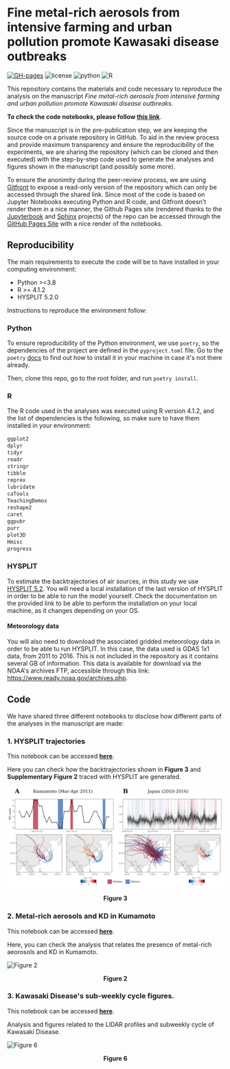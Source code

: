 # Fine metal-rich aerosols from intensive farming and urban pollution promote Kawasaki disease outbreaks

[![GH-pages](https://img.shields.io/badge/Code--Pages-Click--to--access-red)](https://alfontal.github.io/kd-metals-swc)
![license](https://img.shields.io/badge/license-BSD--3--Clause-green)
![python](https://img.shields.io/badge/python-v3.8-orange?logo=Python&logoColor=white)
![R](https://img.shields.io/badge/R-v4.1.2-blue?logo=R)


This repository contains the materials and code necessary to reproduce the analysis on the manuscript 
_Fine metal-rich aerosols from intensive farming and urban pollution promote Kawasaki disease outbreaks_.

**To check the code notebooks, please follow [this link](https://alfontal.github.io/kd-metals-swc)**.


Since the manuscript is in the pre-publication step, we are keeping the source code on a private repository
in GitHub. To aid in the review process and provide maximum transparency and ensure the reproducibility of the 
experiments, we are sharing the repository (which can be cloned and then executed) with 
the step-by-step code used to generate the analyses and figures shown in the manuscript (and possibly some more).

To ensure the anonimity during the peer-review process, we are using [Gitfront](https://gitfront.io/) to expose a read-only version of the repository which can only be accessed through the shared link. Since most of the code is based on Jupyter Notebooks executing Python and R code, and Gitfront doesn't render them in a nice manner, the Github Pages site (rendered thanks to the [Jupyterbook](https://jupyterbook.org/) and [Sphinx](https://www.sphinx-doc.org/) projects) of the repo can be accessed through the [GitHub Pages Site](alfontal.github.io/kd-metals-swc) with a nice render of the notebooks.


## Reproducibility

The main requirements to execute the code will be to have installed in your computing environment:

+ Python >=3.8
+ R >= 4.1.2
+ HYSPLIT 5.2.0

Instructions to reproduce the environment follow:

### Python

To ensure reproducibility of the Python environment, we use `poetry`, so the dependencies of the project are defined in the `pyproject.toml` file. Go to the `poetry` [docs](https://python-poetry.org/docs/) to find out how to install it in your machine in case it's not there already. 

Then, clone this repo, go to the root folder, and run `poetry install`. 


### R

The R code used in the analyses was executed using R version 4.1.2, and the list of dependencies is the following, so make sure to have them installed in your environment:

```
ggplot2
dplyr
tidyr
readr
stringr
tibble
reprex
lubridate
caTools
TeachingDemos
reshape2
caret
ggpubr
purr
plot3D
Hmisc
progress

```

### HYSPLIT

To estimate the backtrajectories of air sources, in this study we use [HYSPLIT 5.2](https://www.ready.noaa.gov/HYSPLIT.php). You will need a local installation of the last version of HYSPLIT in order to be able to run the model yourself. Check the documentation on the provided link to be able to perform the installation on your local machine, as it changes depending on your OS. 

#### Meteorology data

You will also need to download the associated gridded meteorology data in order to be able tu run HYSPLIT. In this case, the data used is GDAS 1x1 data, from 2011 to 2016. This is not included in the repository as it contains several GB of information. This data is available for download via the NOAA's archives FTP, accessible through this link: https://www.ready.noaa.gov/archives.php.


## Code

We have shared three different notebooks to disclose how different parts of the analyses in the manuscript are made:

### 1. HYSPLIT trajectories

This notebook can be accessed [**here**](https://alfontal.github.io/kd-metals-swc/hysplit_trajectories.html).

Here you can check how the backtrajectories shown in **Figure 3** and **Supplementary Figure 2** traced with HYSPLIT are generated.

![Figure 3](code/assets/readme_img.png)
<figcaption align = "center"><b>Figure 3</b> </figcaption>

### 2. Metal-rich aerosols and KD in Kumamoto

This notebook can be accessed [**here**](https://alfontal.github.io/kd-metals-swc/metals.html).

Here, you can check the analysis that relates the presence of metal-rich aeorosols and KD in Kumamoto.

![Figure 2](https://lh4.googleusercontent.com/rrK3X9p74-_XWkcNn5ezxhPzX4iEq-mwUg9ffnOkwXFtILoFhfbiy8JgshXTkLq4Vka-wlUtkjcJX6OUEzlHZZxcihSX67wpgUqTat7bOBodjEtLW80DNeLS0l5M1jYHECetxjlC88LyyuxELJmXWA)
<figcaption align = "center"><b>Figure 2</b> </figcaption>


### 3. Kawasaki Disease's sub-weekly cycle figures.

This notebook can be accessed [**here**](https://alfontal.github.io/kd-metals-swc/weekly-cycle-figures-ang.html).

Analysis and figures related to the LIDAR profiles and subweekly cycle of Kawasaki Disease.

![Figure 6](https://lh6.googleusercontent.com/4I6hHKc77OJ34k-HXiCk8ocebNBisUABex3wFUSVo6mwFmqd3StxR_X4A-B1v1v1n7Rp-6M4gbVwF8ypIhqgp66OjF6r4Yon6ea1nfLHej9ujAkMX3bRn-YeBdsUKxECNVfQkDsquL5Hr_G6uQ)
<figcaption align = "center"><b>Figure 6</b> </figcaption>



